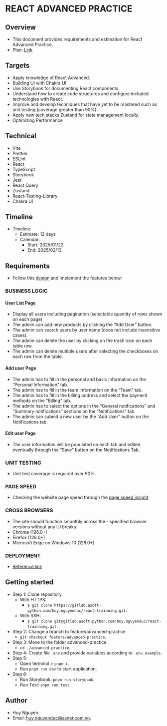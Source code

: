 # REACT ADVANCED PRACTICE

## Overview

- This document provides requirements and estimation for React Advanced Practice.
- Plan: [Link](https://docs.google.com/document/d/1hys8JcOsG7pdDh5pyQB0PnajVLfvQbPx_1T9qOfaBCI/edit?usp=sharing)

## Targets

- Apply knowledge of React Advanced.
- Building UI with Chakra UI
- Use Storybook for documenting React components.
- Understand how to create code structures and configure included technologies with React.
- Improve and develop techniques that have yet to be mastered such as unit testing (coverage greater than 90%).
- Apply new tech stacks Zustand for state management locally.
- Optimizing Performance

## Technical

- Vite
- Prettier
- ESLint
- React
- TypeScript
- Storybook
- Jest
- React Query
- Zustand
- React-Testing-Library
- Chakra UI

## Timeline

- Timeline:
  - Estimate: 12 days
  - Calendar:
    - Start: 2025/01/22
    - End: 2025/02/13

## Requirements

- Follow this [design](https://www.figma.com/design/GpIJyixhchvGv6rSUXuSH8/Dash-Dark-X?node-id=0-1&p=f&t=TLZn4PyeqsB8w4ti-0) and implement the features below:

### BUSINESS LOGIC

#### User List Page

- Display all users including pagination (selectable quantity of rows shown on each page)
- The admin can add new products by clicking the “Add User” button.
- The admin can search users by user name (does not include insensitive cases).
- The admin can delete the user by clicking on the trash icon on each table row.
- The admin can delete multiple users after selecting the checkboxes on each row from the table.

#### Add user Page

- The admin has to fill in the personal and basic information on the “Personal Information” tab.
- The admin has to fill in the team information on the “Team” tab.
- The admin has to fill in the billing address and select the payment methods on the “Billing” tab.
- The admin has to select the options in the “General notifications” and “Summary notifications” sections on the “Notifications” tab
- The admin can submit a new user by the “Add User” button on the Notifications tab.

#### Edit user Page

- The user information will be populated on each tab and edited eventually through the “Save” button on the Notifications Tab.

### UNIT TESTING

- Unit test coverage is required over 90%.

### PAGE SPEED

- Checking the website page speed through the [page speed insight](https://pagespeed.web.dev/).

### CROSS BROWSERS

- The site should function smoothly across the - specified browser versions without any UI breaks.
- Chrome (126.0+)
- Firefox (128.0+)
- Microsoft Edge on Windows 10 (126.0+)

### DEPLOYMENT

- [Reference link](https://vercel.com/)

## Getting started

- Step 1: Clone repository.
  - With HTTPS:
    - `$ git clone https://gitlab.asoft-python.com/huy.nguyenduc/react-trainning.git`.
  - With SSH:
    - `$ git clone git@gitlab.asoft-python.com:huy.nguyenduc/react-trainning.git`.
- Step 2: Change a branch to feature/advanced-practice
  - `git checkout feature/advanced-practice`.
- Step 3: Move to the folder advanced-practice.
  - `cd ./advanced-practice`.
- Step 4: Create file `.env` and provide variables according to `.env.example`.
- Step 5:
  - Open terminal > `pnpm i`.
  - Run `pnpm run dev` to start application.
- Step 6:
  - Run Storybook: `pnpm run storybook`.
  - Run Test: `pnpm run test`

## Author

- Huy Nguyen.
- Email: [huy.nguyenduc@asnet.com.vn](huy.nguyenduc@asnet.com.vn).
